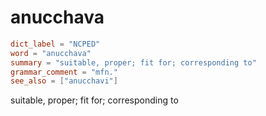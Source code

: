 # anucchava

``` toml
dict_label = "NCPED"
word = "anucchava"
summary = "suitable, proper; fit for; corresponding to"
grammar_comment = "mfn."
see_also = ["anucchavi"]
```

suitable, proper; fit for; corresponding to

